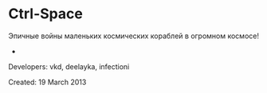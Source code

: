 Ctrl-Space
============
Эпичные войны маленьких космических кораблей в огромном космосе!

-
Developers: vkd, deelayka, infectioni

Created: 19 March 2013
